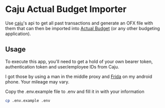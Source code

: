 # Caju Actual Budget Importer

Use [caju](https://www.caju.com.br/)'s api to get all past transactions and generate an OFX file with them that can then be imported into [Actual Budget](https://actualbudget.org/) (or any other budgeting application).

## Usage

To execute this app, you'll need to get a hold of your own bearer token, authentication token and user/employee IDs from Caju.

I got those by using a man in the middle proxy and [Frida](https://frida.re/) on my android phone. Your mileage may vary.

Copy the .env.example file to .env and fill it in with your information
```sh
cp .env.example .env
```
